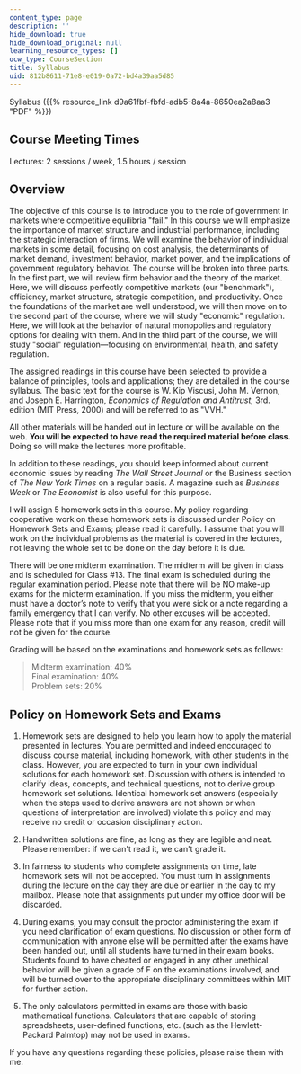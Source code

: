 ```yaml
---
content_type: page
description: ''
hide_download: true
hide_download_original: null
learning_resource_types: []
ocw_type: CourseSection
title: Syllabus
uid: 812b8611-71e8-e019-0a72-bd4a39aa5d85
---
```


Syllabus ({{% resource_link d9a61fbf-fbfd-adb5-8a4a-8650ea2a8aa3 "PDF" %}})

Course Meeting Times
--------------------

Lectures: 2 sessions / week, 1.5 hours / session

Overview
--------

The objective of this course is to introduce you to the role of government in markets where competitive equilibria "fail." In this course we will emphasize the importance of market structure and industrial performance, including the strategic interaction of firms. We will examine the behavior of individual markets in some detail, focusing on cost analysis, the determinants of market demand, investment behavior, market power, and the implications of government regulatory behavior. The course will be broken into three parts. In the first part, we will review firm behavior and the theory of the market. Here, we will discuss perfectly competitive markets (our "benchmark"), efficiency, market structure, strategic competition, and productivity. Once the foundations of the market are well understood, we will then move on to the second part of the course, where we will study "economic" regulation. Here, we will look at the behavior of natural monopolies and regulatory options for dealing with them. And in the third part of the course, we will study "social" regulation—focusing on environmental, health, and safety regulation.

The assigned readings in this course have been selected to provide a balance of principles, tools and applications; they are detailed in the course syllabus. The basic text for the course is W. Kip Viscusi, John M. Vernon, and Joseph E. Harrington, _Economics of Regulation and Antitrust,_ 3rd. edition (MIT Press, 2000) and will be referred to as "VVH."

All other materials will be handed out in lecture or will be available on the web. **You will be expected to have read the required material before class.** Doing so will make the lectures more profitable.

In addition to these readings, you should keep informed about current economic issues by reading _The Wall Street Journal_ or the Business section of _The New York Times_ on a regular basis. A magazine such as _Business Week_ or _The Economist_ is also useful for this purpose.

I will assign 5 homework sets in this course. My policy regarding cooperative work on these homework sets is discussed under Policy on Homework Sets and Exams; please read it carefully. I assume that you will work on the individual problems as the material is covered in the lectures, not leaving the whole set to be done on the day before it is due.

There will be one midterm examination. The midterm will be given in class and is scheduled for Class #13. The final exam is scheduled during the regular examination period. Please note that there will be NO make-up exams for the midterm examination. If you miss the midterm, you either must have a doctor’s note to verify that you were sick or a note regarding a family emergency that I can verify. No other excuses will be accepted. Please note that if you miss more than one exam for any reason, credit will not be given for the course.

Grading will be based on the examinations and homework sets as follows:

> Midterm examination: 40%  
> Final examination: 40%  
> Problem sets: 20%

Policy on Homework Sets and Exams
---------------------------------

1.  Homework sets are designed to help you learn how to apply the material presented in lectures. You are permitted and indeed encouraged to discuss course material, including homework, with other students in the class. However, you are expected to turn in your own individual solutions for each homework set. Discussion with others is intended to clarify ideas, concepts, and technical questions, not to derive group homework set solutions. Identical homework set answers (especially when the steps used to derive answers are not shown or when questions of interpretation are involved) violate this policy and may receive no credit or occasion disciplinary action.
2.  Handwritten solutions are fine, as long as they are legible and neat. Please remember: if we can't read it, we can't grade it.
    
3.  In fairness to students who complete assignments on time, late homework sets will not be accepted. You must turn in assignments during the lecture on the day they are due or earlier in the day to my mailbox. Please note that assignments put under my office door will be discarded.
4.  During exams, you may consult the proctor administering the exam if you need clarification of exam questions. No discussion or other form of communication with anyone else will be permitted after the exams have been handed out, until all students have turned in their exam books. Students found to have cheated or engaged in any other unethical behavior will be given a grade of F on the examinations involved, and will be turned over to the appropriate disciplinary committees within MIT for further action.
5.  The only calculators permitted in exams are those with basic mathematical functions. Calculators that are capable of storing spreadsheets, user-defined functions, etc. (such as the Hewlett-Packard Palmtop) may not be used in exams.

If you have any questions regarding these policies, please raise them with me.